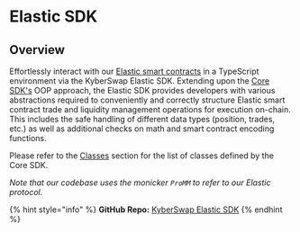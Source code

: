 # Elastic SDK

## Overview

Effortlessly interact with our [Elastic smart contracts](../kyberswap-elastic/contracts/) in a TypeScript environment via the KyberSwap Elastic SDK. Extending upon the [Core SDK's](../core-sdk/) OOP approach, the Elastic SDK provides developers with various abstractions required to conveniently and correctly structure Elastic smart contract trade and liquidity management operations for execution on-chain. This includes the safe handling of different data types (position, trades, etc.) as well as additional checks on math and smart contract encoding functions.

Please refer to the [Classes](classes/) section for the list of classes defined by the Core SDK.

_Note that our codebase uses the monicker `ProMM` to refer to our Elastic protocol._

{% hint style="info" %}
**GitHub Repo:** [KyberSwap Elastic SDK](https://github.com/KyberNetwork/ks-sdk-elastic)
{% endhint %}
